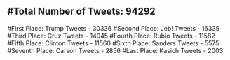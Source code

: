 #Total Number of Tweets: 94292 
---
#First Place: Trump Tweets - 30336
#Second Place: Jeb! Tweets - 16335
#Third Place: Cruz Tweets - 14045
#Fourth Place: Rubio Tweets - 11582
#Fifth Place: Clinton Tweets - 11560
#Sixth Place: Sanders Tweets - 5575
#Seventh Place: Carson Tweets - 2856
#Last Place: Kasich Tweets - 2003
